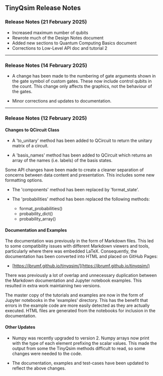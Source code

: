 ## TinyQsim Release Notes

### Release Notes (21 February 2025)

- Increased maximum number of qubits
- Rewrote much of the Design Notes document
- Added new sections to Quantum Computing Basics document
- Corrections to Low-Level API doc and tutorial 2

---

### Release Notes (14 February 2025)

- A change has been made to the numbering of gate arguments shown in the gate symbol of custom gates. These now include control qubits in the count. This change only affects the graphics, not the behaviour of the gates.

- Minor corrections and updates to documentation.

---

### Release Notes (12 February 2025)

#### Changes to QCircuit Class

- A 'to_unitary' method has been added to QCircuit to return the unitary matrix of a circuit.

- A 'basis_names' method has been added to QCircuit which returns an array of the names (i.e. labels) of the basis states.

Some API changes have been made to create a cleaner separation of concerns between data content and presentation. This includes some new formatting options.

  - The 'components' method has been replaced by 'format_state'.

  - The 'probabilities' method has been replaced the following methods:
    - format_probabilities()
    - probability_dict()
    - probability_array()

#### Documentation and Examples

The documentation was previously in the form of Markdown files. This led to some compatibility issues with different Markdown viewers and tools, particularly where there was embedded LaTeX. Consequently, the documentation has been converted into HTML and placed on GitHub Pages:

- [https://jbrumf.github.io/tinyqsim/](https://jbrumf.github.io/tinyqsim/)

There was previously a lot of overlap and unnecessary duplication between the Markdown documentation and Jupyter notebook examples. This resulted in extra work maintaining two versions.

The master copy of the tutorials and examples are now in the form of Jupyter notebooks in the 'examples' directory. This has the benefit that errors in the example code are more easily detected as they are actually executed. HTML files are generated from the notebooks for inclusion in the documentation.

#### Other Updates

- Numpy was recently upgraded to version 2. Numpy arrays now print with the type of each element prefixing the scalar values. This made the output from some the TinyQsim methods difficult to read, so some changes were needed to the code.

- The documentation, examples and test-cases have been updated to reflect the above changes.
